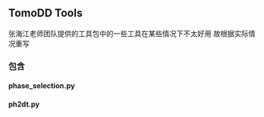 ## TomoDD Tools
张海江老师团队提供的工具包中的一些工具在某些情况下不太好用
故根据实际情况重写
### 包含
#### phase_selection.py
#### ph2dt.py
